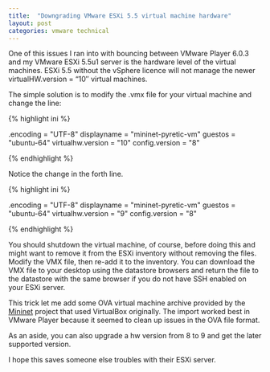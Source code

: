 ```yaml
---
title:  "Downgrading VMware ESXi 5.5 virtual machine hardware"
layout: post
categories: vmware technical
---
```


One of this issues I ran into with bouncing between VMware Player 6.0.3 and my VMware ESXi 5.5u1 server is the hardware level of the virtual machines. ESXi 5.5 without the vSphere licence will not manage the newer virtualHW.version = “10″ virtual machines.

<!-- excerpt-end -->

The simple solution is to modify the .vmx file for your virtual machine and change the line:

{% highlight ini %}

.encoding = "UTF-8"
displayname = "mininet-pyretic-vm"
guestos = "ubuntu-64"
virtualhw.version = "10"
config.version = "8"

{% endhighlight %}

Notice the change in the forth line.

{% highlight ini %}

.encoding = "UTF-8"
displayname = "mininet-pyretic-vm"
guestos = "ubuntu-64"
virtualhw.version = "9"
config.version = "8"

{% endhighlight %}

You should shutdown the virtual machine, of course, before doing this and might want to remove it from the ESXi inventory without removing the files. Modify the VMX file, then re-add it to the inventory. You can download the VMX file to your desktop using the datastore browsers and return the file to the datastore with the same browser if you do not have SSH enabled on your ESXi server.

This trick let me add some OVA virtual machine archive provided by the [Mininet](http://mininet.org/) project that used VirtualBox originally. The import worked best in VMware Player because it seemed to clean up issues in the OVA file format.

As an aside, you can also upgrade a hw version from 8 to 9 and get the later supported version.

I hope this saves someone else troubles with their ESXi server.
